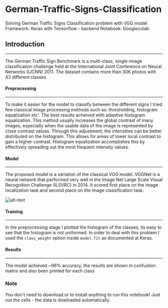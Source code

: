 # German-Traffic-Signs-Classification
Solving German Traffic Signs Classification problem with VGG model 
Framework: Keras with Tensorflow - backend
Notebook: Googlecolab

## Introduction
-------------------------------------------
The German Traffic Sign Benchmark is a multi-class, single-image classification challenge held at the International Joint Conference on Neural Networks (IJCNN) 2011. The dataset contains more than 30K photos with 43 different classes. 

#### Preprocessing
-------------------------------------------
To make it easier for the model to classify between the different signs I tried few classical image processing methods such as: thresholding, histogram equalization etc'.
The best results acheived with adaptive histogram equalization. This method usually increases the global contrast of many images, especially when the usable data of the image is represented by close contrast values. Through this adjustment, the intensities can be better distributed on the histogram. This allows for areas of lower local contrast to gain a higher contrast. Histogram equalization accomplishes this by effectively spreading out the most frequent intensity values.

#### Model 
-------------------------------------------
The proposed model is a variation of the classical VGG model.
VGGNet is a neural network that performed very well in the Image Net Large Scale Visual Recognition Challenge (ILSVRC) in 2014. It scored first place on the image localization task and second place on the image classification task.

![alt-text](https://www.abtosoftware.com/assets/17.png)

#### Training
-------------------------------------------
In the preprocessing stage I plotted the histogram of the classes, its easy to see that the histogram is not uniformed. In order to deal with this problem I used the `class_weight` option inside `model.fit` as documented at Keras.

#### Results
-------------------------------------------
The model achieved ~96% accuracy, the results are shown in confustion matrix and also been printed for each class

### Note
You don't need to download or to install anything to run this notebook! Just run the cells - the data is dowloaded automatically. 
